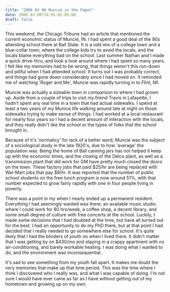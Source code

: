 ```yaml
---
title: "2006 03 06 Muncie in the Paper"
date: 2006-03-06T14:05:03-05:00
draft: false
---
```


This weekend, the Chicago Tribune had an article that mentioned the current economic status of Muncie, IN. I had spent a good deal of the 90s attending school there at Ball State. It is a odd mix of a college town and a blue-collar town, where the college kids try to avoid the locals, and the locals blame everything bad on the school. Last summer Nathan and I made a quick drive-thru, and took a look around where I had spent so many years. I felt like my memories had to be wrong, that things weren't this run-down and pitiful when I had attended school. It turns out I was probably correct, and things had gone down considerably since I had moved on. It reminded me of watching 'Roger and Me', Muncie was rapidly turning in to Flint, MI. 

Muncie was actually a sizeable town in comparison to where I had grown up. Aside from a couple of trips to visit my friend Travis in Lafayette, I hadn't spent any real time in a town that had actual sidewalks. I spend at least a two years of my Munice life walking around late at night on those sidewalks trying to make sense of things. I had worked at a local restaurant for nearly four years so I had a decent amount of interaction with the locals, and they really didn't like the school or the types of folks that the school brought in. 

Because of it's 'normalicy' for lack of a better word, Muncie was the subject of a sociological study in the late 1920's, due to how 'average' the population was. Being the home of Ball canning jars has not helped it keep up with the economic times, and the closing of the Delco plant, as well as a transmission plant that did work for GM have pretty much closed the doors on the town. These factory jobs that paid $25/hr are being replaced with Wal-Mart jobs that pay $9/hr. It was reported that the number of public school students on the free lunch program is now around 51%, with that number expected to grow fairly rapidly with one in four people living in poverty. 

There was a point in my when I nearly ended up a permanent resident. Everything I had seemingly wanted was there; an available music studio where I could work for 80 hrs/week, a coffee shop, a decent library, and some small degree of culture with free concerts at the school. Luckily, I made some decisions that I had doubted at the time, but have all turned out for the best. I had an opportunity to do my PhD there, but at that point I had decided that I really needed to go somewhere else for school. It's quite likely that I had the blinders of youth on when I lived there. It didn't matter that I was getting by on $430/mo and staying in a crappy apartment with no air-conditioning, and barely workable heating. I was doing what I wanted to do, and the environment was inconsequential. 

It's sad to see something from my youth fall apart. It makes me doubt the very memories that make up that time period. This was the time where I think I discovered who I really was, and what I was capable of doing. I'm not sure I would have ever came as far as I have without getting out of my hometown and growing up on my own.

